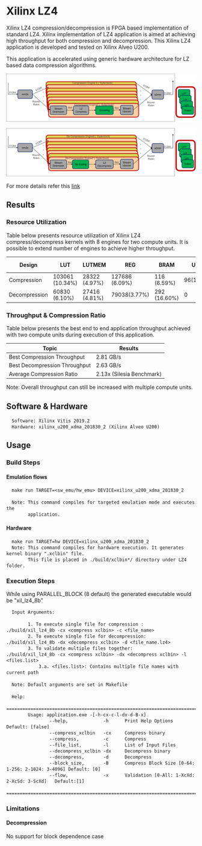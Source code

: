 # Xilinx LZ4  

Xilinx LZ4 compression/decompression is FPGA based implementation of standard LZ4. 
Xilinx implementation of LZ4 application is aimed at achieving high throughput for both compression and decompression.
This Xilinx LZ4 application is developed and tested on Xilinx Alveo U200. 

This application is accelerated using generic hardware architecture for LZ based data compression algorithms.

![LZx compress select](../../../common/img/lzx_comp.png) <br />

![LZx decompress select](../../../common/img/lzx_decomp.png) <br />

For more details refer this [link](https://gitenterprise.xilinx.com/heeran/xil_lz4/blob/master/README.md)


## Results

### Resource Utilization <br />

Table below presents resource utilization of Xilinx LZ4 compress/decompress
kernels with 8 engines for two compute units. It is possible to extend number of engines to achieve higher throughput.


| Design | LUT | LUTMEM | REG | BRAM | URAM| DSP | Fmax (MHz) |
| --------------- | --- | ------ | --- | ---- | --- | -----| -----|
| Compression     | 103061 (10.34%) | 28322 (4.97%)| 127686 (6.09%)| 116 (6.59%) | 96(10.00%)|2(0.03%)|300|
| Decompression     | 60830 (6.10%) | 27416 (4.81%)| 79038(3.77%) | 292 (16.60%)| 0 | 2(0.03%)|300|


### Throughput & Compression Ratio

Table below presents the best end to end application throughput achieved with two compute units during execution of this application.

| Topic| Results| 
|-------|--------|
|Best Compression Throughput|2.81 GB/s|
|Best Decompression Throughput| 2.63 GB/s |
|Average Compression Ratio| 2.13x (Silesia Benchmark)|

Note: Overall throughput can still be increased with multiple compute units.

## Software & Hardware

```
  Software: Xilinx Vitis 2019.2
  Hardware: xilinx_u200_xdma_201830_2 (Xilinx Alveo U200)
```

## Usage


### Build Steps

#### Emulation flows
```
  make run TARGET=<sw_emu/hw_emu> DEVICE=xilinx_u200_xdma_201830_2
  
  Note: This command compiles for targeted emulation mode and executes the
        application. 
```
#### Hardware

```
  make run TARGET=hw DEVICE=xilinx_u200_xdma_201830_2
  Note: This command compiles for hardware execution. It generates kernel binary ".xclbin" file. 
        This file is placed in ./build/xclbin*/ directory under LZ4 folder.
```

### Execution Steps

While using PARALLEL_BLOCK (8 default) the generated executable would be
"xil_lz4_8b"

```
  Input Arguments: 
    
        1. To execute single file for compression :  ./build/xil_lz4_8b -cx <compress xclbin> -c <file_name>
        2. To execute single file for decompression: ./build/xil_lz4_8b -dx <decompress xclbin> -d <file_name.lz4>
        3. To validate multiple files together:       ./build/xil_lz4_8b -cx <compress xclbin> -dx <decompress xclbin> -l <files.list>
            3.a. <files.list>: Contains multiple file names with current path    
        
  Note: Default arguments are set in Makefile

  Help:
        ===============================================================================================
        Usage: application.exe -[-h-cx-c-l-dx-d-B-x]
                --help,             -h      Print Help Options   Default: [false]
                --compress_xclbin   -cx     Compress binary
                --compress,         -c      Compress
                --file_list,        -l      List of Input Files
                --decompress_xclbin -dx     Decompress binary
                --decompress,       -d      Decompress
                --block_size,       -B      Compress Block Size [0-64: 1-256: 2-1024: 3-4096] Default: [0]
                --flow,             -x      Validation [0-All: 1-XcXd: 2-XcSd: 3-ScXd]   Default:[1]
        ===============================================================================================
```


### Limitations

#### Decompression

No support for block dependence case

